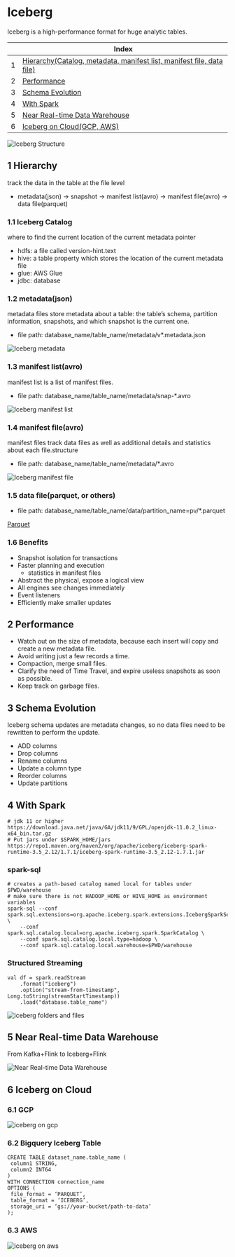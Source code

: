 # Iceberg

Iceberg is a high-performance format for huge analytic tables.

| |Index|
|---|---|
|1|[Hierarchy(Catalog, metadata, manifest list, manifest file, data file)](#hierarchy)|
|2|[Performance](#performance)|
|3|[Schema Evolution](#evolution)|
|4|[With Spark](#spark)|
|5|[Near Real-time Data Warehouse](#realtime)|
|6|[Iceberg on Cloud(GCP, AWS)](#cloud)|

![Iceberg Structure](https://github.com/barneywill/bigdata_demo/blob/main/imgs/iceberg_structure.jpg)

## 1 <a id='hierarchy'></a>Hierarchy
track the data in the table at the file level
- metadata(json) -> snapshot -> manifest list(avro) -> manifest file(avro) -> data file(parquet)

### 1.1 Iceberg Catalog
where to find the current location of the current metadata pointer
- hdfs: a file called version-hint.text
- hive: a table property which stores the location of the current metadata file
- glue: AWS Glue
- jdbc: database

### 1.2 metadata(json)
metadata files store metadata about a table: the table’s schema, partition information, snapshots, and which snapshot is the current one.
- file path: database_name/table_name/metadata/v\*.metadata.json

![Iceberg metadata](https://github.com/barneywill/bigdata_demo/blob/main/imgs/iceberg_metadata.jpg)
  
### 1.3 manifest list(avro)
manifest list is a list of manifest files.
- file path: database_name/table_name/metadata/snap-\*.avro

![Iceberg manifest list](https://github.com/barneywill/bigdata_demo/blob/main/imgs/iceberg_manifest_list.jpg)

### 1.4 manifest file(avro)
manifest files track data files as well as additional details and statistics about each file.structure
- file path: database_name/table_name/metadata/\*.avro

![Iceberg manifest file](https://github.com/barneywill/bigdata_demo/blob/main/imgs/iceberg_manifest_file.jpg)

### 1.5 data file(parquet, or others)
- file path: database_name/table_name/data/partition_name=pv/\*.parquet

<a href='https://github.com/barneywill/bigdata_demo/blob/main/Iceberg/parquet.md'>Parquet</a>

### 1.6 Benefits
- Snapshot isolation for transactions
- Faster planning and execution
  - statistics in manifest files
- Abstract the physical, expose a logical view
- All engines see changes immediately
- Event listeners
- Efficiently make smaller updates

## 2 <a id='performance'></a>Performance
- Watch out on the size of metadata, because each insert will copy and create a new metadata file.
- Avoid writing just a few records a time.
- Compaction, merge small files.
- Clarify the need of Time Travel, and expire useless snapshots as soon as possible.
- Keep track on garbage files.

## 3 <a id='evolution'></a>Schema Evolution
Iceberg schema updates are metadata changes, so no data files need to be rewritten to perform the update.
- ADD columns
- Drop columns
- Rename columns
- Update a column type
- Reorder columns
- Update partitions

## 4 <a id='spark'></a>With Spark

```
# jdk 11 or higher
https://download.java.net/java/GA/jdk11/9/GPL/openjdk-11.0.2_linux-x64_bin.tar.gz
# Put jars under $SPARK_HOME/jars
https://repo1.maven.org/maven2/org/apache/iceberg/iceberg-spark-runtime-3.5_2.12/1.7.1/iceberg-spark-runtime-3.5_2.12-1.7.1.jar
```

### spark-sql
```
# creates a path-based catalog named local for tables under $PWD/warehouse
# make sure there is not HADOOP_HOME or HIVE_HOME as environment variables
spark-sql --conf spark.sql.extensions=org.apache.iceberg.spark.extensions.IcebergSparkSessionExtensions \
    --conf spark.sql.catalog.local=org.apache.iceberg.spark.SparkCatalog \
    --conf spark.sql.catalog.local.type=hadoop \
    --conf spark.sql.catalog.local.warehouse=$PWD/warehouse
```

### Structured Streaming
```
val df = spark.readStream
    .format("iceberg")
    .option("stream-from-timestamp", Long.toString(streamStartTimestamp))
    .load("database.table_name")
```

![iceberg folders and files](https://github.com/barneywill/bigdata_demo/blob/main/imgs/iceberg_files.jpg)

## 5 <a id='realtime'></a>Near Real-time Data Warehouse
From Kafka+Flink to Iceberg+Flink

![Near Real-time Data Warehouse](https://github.com/barneywill/bigdata_demo/blob/main/imgs/realtime_data_warehouse.jpg)

## 6 <a id='cloud'></a>Iceberg on Cloud

### 6.1 GCP

![iceberg on gcp](https://github.com/barneywill/bigdata_demo/blob/main/imgs/iceberg_gcp.jpg)

### 6.2 Bigquery Iceberg Table
```
CREATE TABLE dataset_name.table_name (
 column1 STRING,
 column2 INT64
)
WITH CONNECTION connection_name
OPTIONS (
 file_format = ‘PARQUET’,
 table_format = ‘ICEBERG’,
 storage_uri = ‘gs://your-bucket/path-to-data’
);
```

### 6.3 AWS

![iceberg on aws](https://github.com/barneywill/bigdata_demo/blob/main/imgs/iceberg_aws.jpg)

